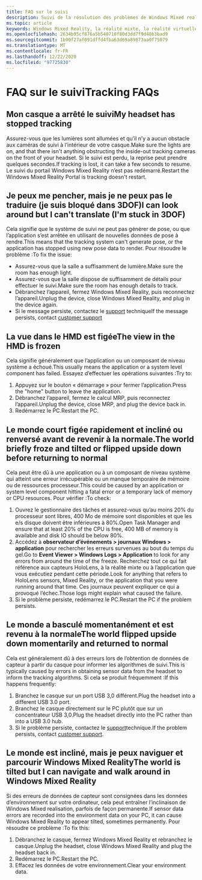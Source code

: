 ```yaml
---
title: FAQ sur le suivi
description: Suivi de la résolution des problèmes de Windows Mixed realisation qui va au-delà de notre documentation de support technique standard.
ms.topic: article
keywords: Windows Mixed Reality, la réalité mixte, la réalité virtuelle, VR, MR, dépannage, erreurs, aide, support, suivi
ms.openlocfilehash: 2634b95cf876a5b540710f80d3dd7f9d48b3bad9
ms.sourcegitcommit: 1b90f27af091dffd4fba63d69a89873aa0f75079
ms.translationtype: MT
ms.contentlocale: fr-FR
ms.lasthandoff: 12/22/2020
ms.locfileid: "97725830"
---
```

# <a name="tracking-faqs"></a><span data-ttu-id="ed56f-104">FAQ sur le suivi</span><span class="sxs-lookup"><span data-stu-id="ed56f-104">Tracking FAQs</span></span>

## <a name="my-headset-has-stopped-tracking"></a><span data-ttu-id="ed56f-105">Mon casque a arrêté le suivi</span><span class="sxs-lookup"><span data-stu-id="ed56f-105">My headset has stopped tracking</span></span>

<span data-ttu-id="ed56f-106">Assurez-vous que les lumières sont allumées et qu’il n’y a aucun obstacle aux caméras de suivi à l’intérieur de votre casque.</span><span class="sxs-lookup"><span data-stu-id="ed56f-106">Make sure the lights are on, and that there isn't anything obstructing the inside-out tracking cameras on the front of your headset.</span></span> <span data-ttu-id="ed56f-107">Si le suivi est perdu, la reprise peut prendre quelques secondes.</span><span class="sxs-lookup"><span data-stu-id="ed56f-107">If tracking is lost, it can take a few seconds to resume.</span></span> <span data-ttu-id="ed56f-108">Le suivi du portail Windows Mixed Reality n’est pas redémarré.</span><span class="sxs-lookup"><span data-stu-id="ed56f-108">Restart the Windows Mixed Reality Portal is tracking doesn't restart.</span></span>

## <a name="i-can-look-around-but-i-cant-translate-im-stuck-in-3dof"></a><span data-ttu-id="ed56f-109">Je peux me pencher, mais je ne peux pas le traduire (je suis bloqué dans 3DOF)</span><span class="sxs-lookup"><span data-stu-id="ed56f-109">I can look around but I can't translate (I'm stuck in 3DOF)</span></span>

<span data-ttu-id="ed56f-110">Cela signifie que le système de suivi ne peut pas générer de pose, ou que l’application s’est arrêtée en utilisant de nouvelles données de pose à rendre.</span><span class="sxs-lookup"><span data-stu-id="ed56f-110">This means that the tracking system can't generate pose, or the application has stopped using new pose data to render.</span></span> <span data-ttu-id="ed56f-111">Pour résoudre le problème :</span><span class="sxs-lookup"><span data-stu-id="ed56f-111">To fix the issue:</span></span>

* <span data-ttu-id="ed56f-112">Assurez-vous que la salle a suffisamment de lumière.</span><span class="sxs-lookup"><span data-stu-id="ed56f-112">Make sure the room has enough light.</span></span>
* <span data-ttu-id="ed56f-113">Assurez-vous que la salle dispose de suffisamment de détails pour effectuer le suivi.</span><span class="sxs-lookup"><span data-stu-id="ed56f-113">Make sure the room has enough details to track.</span></span>
* <span data-ttu-id="ed56f-114">Débranchez l’appareil, fermez Windows Mixed Reality, puis reconnectez l’appareil.</span><span class="sxs-lookup"><span data-stu-id="ed56f-114">Unplug the device, close Windows Mixed Reality, and plug in the device again.</span></span>
* <span data-ttu-id="ed56f-115">Si le message persiste, contactez le [support](https://support.microsoft.com/) technique</span><span class="sxs-lookup"><span data-stu-id="ed56f-115">If the message persists, contact [customer support](https://support.microsoft.com/)</span></span>

## <a name="the-view-in-the-hmd-is-frozen"></a><span data-ttu-id="ed56f-116">La vue dans le HMD est figée</span><span class="sxs-lookup"><span data-stu-id="ed56f-116">The view in the HMD is frozen</span></span>

<span data-ttu-id="ed56f-117">Cela signifie généralement que l’application ou un composant de niveau système a échoué.</span><span class="sxs-lookup"><span data-stu-id="ed56f-117">This usually means the application or a system level component has failed.</span></span> <span data-ttu-id="ed56f-118">Essayez d’effectuer les opérations suivantes :</span><span class="sxs-lookup"><span data-stu-id="ed56f-118">Try to:</span></span>

1. <span data-ttu-id="ed56f-119">Appuyez sur le bouton « démarrage » pour fermer l’application.</span><span class="sxs-lookup"><span data-stu-id="ed56f-119">Press the "home" button to leave the application.</span></span>
2. <span data-ttu-id="ed56f-120">Débranchez l’appareil, fermez le calcul MRP, puis reconnectez l’appareil.</span><span class="sxs-lookup"><span data-stu-id="ed56f-120">Unplug the device, close MRP, and plug the device back in.</span></span>
3. <span data-ttu-id="ed56f-121">Redémarrez le PC.</span><span class="sxs-lookup"><span data-stu-id="ed56f-121">Restart the PC.</span></span>

## <a name="the-world-briefly-froze-and-tilted-or-flipped-upside-down-before-returning-to-normal"></a><span data-ttu-id="ed56f-122">Le monde court figée rapidement et incliné ou renversé avant de revenir à la normale.</span><span class="sxs-lookup"><span data-stu-id="ed56f-122">The world briefly froze and tilted or flipped upside down before returning to normal</span></span>

<span data-ttu-id="ed56f-123">Cela peut être dû à une application ou à un composant de niveau système qui atteint une erreur irrécupérable ou un manque temporaire de mémoire ou de ressources processeur.</span><span class="sxs-lookup"><span data-stu-id="ed56f-123">This could be caused by an application or system level component hitting a fatal error or a temporary lack of memory or CPU resources.</span></span> <span data-ttu-id="ed56f-124">Pour vérifier :</span><span class="sxs-lookup"><span data-stu-id="ed56f-124">To check:</span></span>

1. <span data-ttu-id="ed56f-125">Ouvrez le gestionnaire des tâches et assurez-vous qu’au moins 20% du processeur sont libres, 400 Mo de mémoire sont disponibles et que les e/s disque doivent être inférieures à 80%.</span><span class="sxs-lookup"><span data-stu-id="ed56f-125">Open Task Manager and ensure that at least 20% of the CPU is free, 400 MB of memory is available and disk IO should be below 80%.</span></span>
2. <span data-ttu-id="ed56f-126">Accédez à **observateur d’événements > journaux Windows > application** pour rechercher les erreurs survenues au bout du temps du gel.</span><span class="sxs-lookup"><span data-stu-id="ed56f-126">Go to **Event Viewer > Windows Logs > Application** to look for any errors from around the time of the freeze.</span></span> <span data-ttu-id="ed56f-127">Recherchez tout ce qui fait référence aux capteurs HoloLens, à la réalité mixte ou à l’application que vous exécutiez pendant cette période.</span><span class="sxs-lookup"><span data-stu-id="ed56f-127">Look for anything that refers to HoloLens sensors, Mixed Reality, or the application that you were running around that time.</span></span> <span data-ttu-id="ed56f-128">Ces journaux peuvent expliquer ce qui a provoqué l’échec.</span><span class="sxs-lookup"><span data-stu-id="ed56f-128">Those logs might explain what caused the failure.</span></span>
3. <span data-ttu-id="ed56f-129">Si le problème persiste, redémarrez le PC.</span><span class="sxs-lookup"><span data-stu-id="ed56f-129">Restart the PC if the problem persists.</span></span>

## <a name="the-world-flipped-upside-down-momentarily-and-returned-to-normal"></a><span data-ttu-id="ed56f-130">Le monde a basculé momentanément et est revenu à la normale</span><span class="sxs-lookup"><span data-stu-id="ed56f-130">The world flipped upside down momentarily and returned to normal</span></span>

<span data-ttu-id="ed56f-131">Cela est généralement dû à des erreurs lors de l’obtention de données de capteur à partir du casque pour informer les algorithmes de suivi.</span><span class="sxs-lookup"><span data-stu-id="ed56f-131">This is typically caused by errors in obtaining sensor data from the headset to inform the tracking algorithms.</span></span> <span data-ttu-id="ed56f-132">Si cela se produit fréquemment :</span><span class="sxs-lookup"><span data-stu-id="ed56f-132">If this happens frequently:</span></span>

1. <span data-ttu-id="ed56f-133">Branchez le casque sur un port USB 3,0 différent.</span><span class="sxs-lookup"><span data-stu-id="ed56f-133">Plug the headset into a different USB 3.0 port.</span></span>
2. <span data-ttu-id="ed56f-134">Branchez le casque directement sur le PC plutôt que sur un concentrateur USB 3,0.</span><span class="sxs-lookup"><span data-stu-id="ed56f-134">Plug the headset directly into the PC rather than into a USB 3.0 hub.</span></span>
3. <span data-ttu-id="ed56f-135">Si le problème persiste, contactez le [support](https://support.microsoft.com/)technique.</span><span class="sxs-lookup"><span data-stu-id="ed56f-135">If the problem persists, contact [customer support](https://support.microsoft.com/).</span></span>

## <a name="the-world-is-tilted-but-i-can-navigate-and-walk-around-in-windows-mixed-reality"></a><span data-ttu-id="ed56f-136">Le monde est incliné, mais je peux naviguer et parcourir Windows Mixed Reality</span><span class="sxs-lookup"><span data-stu-id="ed56f-136">The world is tilted but I can navigate and walk around in Windows Mixed Reality</span></span>

<span data-ttu-id="ed56f-137">Si des erreurs de données de capteur sont consignées dans les données d’environnement sur votre ordinateur, cela peut entraîner l’inclinaison de Windows Mixed realisation, parfois de façon permanente.</span><span class="sxs-lookup"><span data-stu-id="ed56f-137">If sensor data errors are recorded into the environment data on your PC, it can cause Windows Mixed Reality to appear tilted, sometimes permanently.</span></span> <span data-ttu-id="ed56f-138">Pour résoudre ce problème :</span><span class="sxs-lookup"><span data-stu-id="ed56f-138">To fix this:</span></span>

1. <span data-ttu-id="ed56f-139">Débranchez le casque, fermez Windows Mixed Reality et rebranchez le casque.</span><span class="sxs-lookup"><span data-stu-id="ed56f-139">Unplug the headset, close Windows Mixed Reality and plug the headset back in.</span></span>
2. <span data-ttu-id="ed56f-140">Redémarrez le PC.</span><span class="sxs-lookup"><span data-stu-id="ed56f-140">Restart the PC.</span></span>
3. <span data-ttu-id="ed56f-141">Effacez les données de votre environnement.</span><span class="sxs-lookup"><span data-stu-id="ed56f-141">Clear your environment data.</span></span>